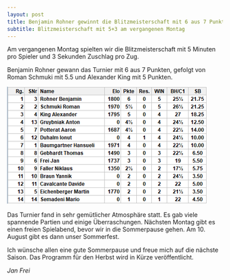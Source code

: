 ```yaml
---
layout: post
title: Benjamin Rohner gewinnt die Blitzmeisterschaft mit 6 aus 7 Punkten
subtitle: Blitzmeisterschaft mit 5+3 am vergangenen Montag
---
```


Am vergangenen Montag spielten wir die Blitzmeisterschaft mit 5 Minuten pro Spieler und 3 Sekunden Zuschlag pro Zug.

Benjamin Rohner gewann das Turnier mit 6 aus 7 Punkten, gefolgt von Roman Schmuki mit 5.5 und Alexander King mit 5
Punkten.

![Zwischentabelle](/assets/img/2024-06-27-blitzmeisterschaft.png)

Das Turnier fand in sehr gemütlicher Atmosphäre statt. Es gab viele spannende Partien und einige Überraschungen.
Nächsten Montag gibt es einen freien Spielabend, bevor wir in die Sommerpause gehen. Am 10. August gibt es dann unser
Sommerfest.

Ich wünsche allen eine gute Sommerpause und freue mich auf die nächste Saison. Das Programm für den Herbst wird in Kürze
veröffentlicht.

_Jan Frei_
